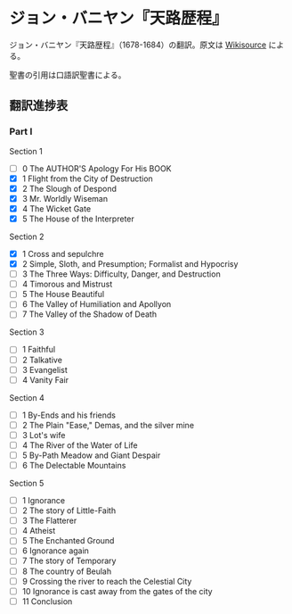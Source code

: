 # ジョン・バニヤン『天路歴程』

ジョン・バニヤン『天路歴程』（1678-1684）の翻訳。原文は [Wikisource](https://en.wikisource.org/wiki/The_Pilgrim%27s_Progress) による。

聖書の引用は口語訳聖書による。

## 翻訳進捗表

### Part I

Section 1
+ [ ] 0	The AUTHOR'S Apology For His BOOK
+ [x] 1	Flight from the City of Destruction
+ [x] 2	The Slough of Despond
+ [x] 3	Mr. Worldly Wiseman
+ [x] 4	The Wicket Gate
+ [x] 5	The House of the Interpreter

Section 2
+ [x] 1	Cross and sepulchre
+ [x] 2	Simple, Sloth, and Presumption; Formalist and Hypocrisy
+ [ ] 3	The Three Ways: Difficulty, Danger, and Destruction
+ [ ] 4	Timorous and Mistrust
+ [ ] 5	The House Beautiful
+ [ ] 6	The Valley of Humiliation and Apollyon
+ [ ] 7	The Valley of the Shadow of Death

Section 3
+ [ ] 1	Faithful
+ [ ] 2	Talkative
+ [ ] 3	Evangelist
+ [ ] 4	Vanity Fair

Section 4
+ [ ] 1	By-Ends and his friends
+ [ ] 2	The Plain "Ease," Demas, and the silver mine
+ [ ] 3	Lot's wife
+ [ ] 4	The River of the Water of Life
+ [ ] 5	By-Path Meadow and Giant Despair
+ [ ] 6	The Delectable Mountains

Section 5
+ [ ] 1	Ignorance
+ [ ] 2	The story of Little-Faith
+ [ ] 3	The Flatterer
+ [ ] 4	Atheist
+ [ ] 5	The Enchanted Ground
+ [ ] 6	Ignorance again
+ [ ] 7	The story of Temporary
+ [ ] 8	The country of Beulah
+ [ ] 9	Crossing the river to reach the Celestial City
+ [ ] 10	Ignorance is cast away from the gates of the city
+ [ ] 11	Conclusion
